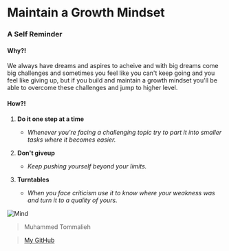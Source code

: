 # Maintain a Growth Mindset
### A Self Reminder

#### Why?!

We always have dreams and aspires to acheive and with big dreams come big challenges and sometimes you feel like you can't keep going and you feel like giving up, but if you build and maintain a growth mindset you'll be able to overcome these challenges and jump to higher level.

#### How?!


1. **Do it one step at a time**
   - *Whenever you're facing a challenging topic try to part it into smaller tasks where it becomes easier.*
  
2. **Don't giveup**
   - *Keep pushing yourself beyond your limits.*
  
3. **Turntables**
   - *When you face criticism use it to know where your weakness was and turn it to a quality of yours.*


![Mind](https://3kllhk1ibq34qk6sp3bhtox1-wpengine.netdna-ssl.com/wp-content/uploads/2015/11/growth-mindset.png)





>Muhammed Tommalieh


>[My GitHub](https://github.com/Tommalieh)
